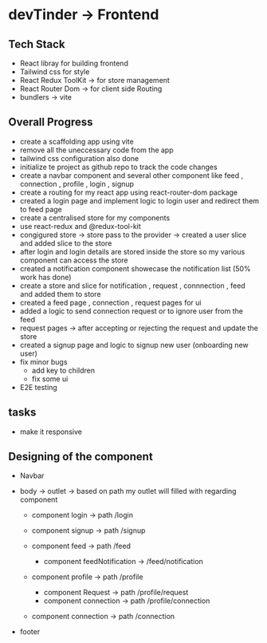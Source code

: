 

# devTinder -> Frontend 

## Tech Stack 
- React libray for building frontend
- Tailwind css for style
- React Redux ToolKit -> for store management
- React Router Dom -> for client side Routing
- bundlers -> vite

## Overall Progress
- create a scaffolding app using vite 
- remove all the uneccessary code from the app
- tailwind css configuration also done 
- initialize te project as github repo to track the code changes
- create a navbar component and several other component like feed , connection , profile , login , signup
- create a routing for my react app using react-router-dom package
- created a login page and implement logic to login user and redirect them to feed page
- create a centralised store for my components
- use react-redux and @redux-tool-kit
- congigured store -> store pass to the provider -> created a user slice and added slice to the store
- after login and login details are stored inside the store so my various component can access the store
- created a notification component showecase the notification list (50% work has done)
- create a store and slice for notification , request , connnection , feed and added them to store
- created a feed page , connection , request pages for ui
- added a logic to send connection request or to ignore user from the feed
- request pages -> after accepting or rejecting the request and update the store
- created a signup page and logic to signup new user (onboarding new user)
- fix minor bugs
  - add key to children
  - fix some ui
- E2E testing

## tasks

- make it responsive 



## Designing of the component


- Navbar 

- body -> outlet -> based on path my outlet will filled with regarding component
  - component login -> path /login
  - component signup -> path /signup
  - component feed -> path /feed
    - component feedNotification -> /feed/notification

  - component profile -> path /profile
    - component Request -> path /profile/request
    - component connection -> path /profile/connection
  - component connection -> path /connection

- footer

